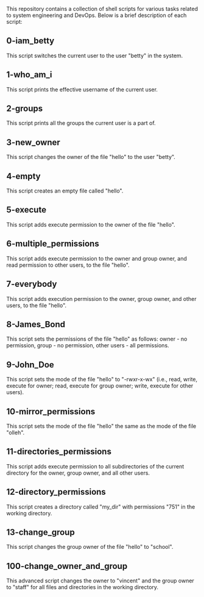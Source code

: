 This repository contains a collection of shell scripts for various tasks related to system engineering and DevOps. Below is a brief description of each script:

## 0-iam_betty
This script switches the current user to the user "betty" in the system.

## 1-who_am_i
This script prints the effective username of the current user.

## 2-groups
This script prints all the groups the current user is a part of.

## 3-new_owner
This script changes the owner of the file "hello" to the user "betty".

## 4-empty
This script creates an empty file called "hello".

## 5-execute
This script adds execute permission to the owner of the file "hello".

## 6-multiple_permissions
This script adds execute permission to the owner and group owner, and read permission to other users, to the file "hello".

## 7-everybody
This script adds execution permission to the owner, group owner, and other users, to the file "hello".

## 8-James_Bond
This script sets the permissions of the file "hello" as follows: owner - no permission, group - no permission, other users - all permissions.

## 9-John_Doe
This script sets the mode of the file "hello" to "-rwxr-x-wx" (i.e., read, write, execute for owner; read, execute for group owner; write, execute for other users).

## 10-mirror_permissions
This script sets the mode of the file "hello" the same as the mode of the file "olleh".

## 11-directories_permissions
This script adds execute permission to all subdirectories of the current directory for the owner, group owner, and all other users.

## 12-directory_permissions
This script creates a directory called "my_dir" with permissions "751" in the working directory.

## 13-change_group
This script changes the group owner of the file "hello" to "school".

## 100-change_owner_and_group
This advanced script changes the owner to "vincent" and the group owner to "staff" for all files and directories in the working directory.
